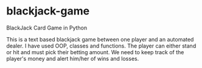 # blackjack-game
BlackJack Card Game in Python

This is a text based blackjack game between one player and an automated dealer. I have used OOP, classes and functions.
The player can either stand or hit and must pick their betting amount.
We need to keep track of the player's money and alert him/her of wins and losses.
